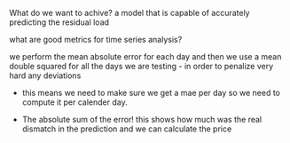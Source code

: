 What do we want to achive?
a model that is capable of accurately predicting the residual load

what are good metrics for time series analysis?

we perform the mean absolute error for each day and then we use a mean double squared for all the days we are testing - in order to penalize very hard any deviations
 - this means we need to make sure we get a mae per day so we need to compute it per calender day.

 - The absolute sum of the error! this shows how much was the real dismatch in the prediction and we can calculate the price
